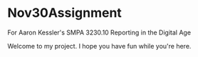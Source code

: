 # Nov30Assignment
For Aaron Kessler's SMPA 3230.10 Reporting in the Digital Age

Welcome to my project. I hope you have fun while you're here.
